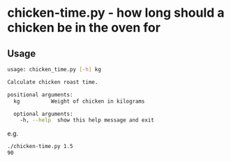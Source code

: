 # chicken-time.py - how long should a chicken be in the oven for

## Usage

``` bash
usage: chicken_time.py [-h] kg

Calculate chicken roast time.

positional arguments:
  kg          Weight of chicken in kilograms

  optional arguments:
    -h, --help  show this help message and exit
```

e.g.

``` bash
./chicken-time.py 1.5
90
```
